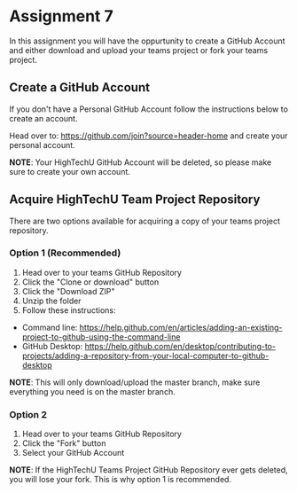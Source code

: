 # Assignment 7

In this assignment you will have the oppurtunity to create a GitHub Account and either download and upload your teams project or fork your teams project.

## Create a GitHub Account

If you don't have a Personal GitHub Account follow the instructions below to create an account.

Head over to: https://github.com/join?source=header-home and create your personal account.

**NOTE**: Your HighTechU GitHub Account will be deleted, so please make sure to create your own account.

## Acquire HighTechU Team Project Repository

There are two options available for acquiring a copy of your teams project repository.

### Option 1 (Recommended)

1. Head over to your teams GitHub Repository
2. Click the "Clone or download" button
3. Click the "Download ZIP"
4. Unzip the folder
5. Follow these instructions:
  * Command line: https://help.github.com/en/articles/adding-an-existing-project-to-github-using-the-command-line
  * GitHub Desktop: https://help.github.com/en/desktop/contributing-to-projects/adding-a-repository-from-your-local-computer-to-github-desktop

**NOTE**: This will only download/upload the master branch, make sure everything you need is on the master branch.

### Option 2

1. Head over to your teams GitHub Repository
2. Click the "Fork" button
3. Select your GitHub Account

**NOTE**: If the HighTechU Teams Project GitHub Repository ever gets deleted, you will lose your fork. This is why option 1 is recommended.
